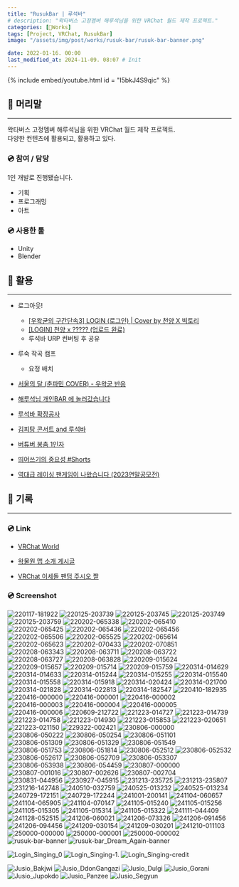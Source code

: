 ```yaml
---
title: "RusukBar | 루석바"
# description: "왁타버스 고정멤버 해루석님을 위한 VRChat 월드 제작 프로젝트."
categories: [🍇Works]
tags: [Project, VRChat, RusukBar]
image: "/assets/img/post/works/rusuk-bar/rusuk-bar-banner.png"

date: 2022-01-16. 00:00
last_modified_at: 2024-11-09. 08:07 # Init
---
```


{% include embed/youtube.html id = "I5bkJ4S9qic" %}

## 📀 머리말

---

왁타버스 고정멤버 해루석님을 위한 VRChat 월드 제작 프로젝트.  
다양한 컨텐츠에 활용되고, 활용하고 있다.  

### 💿 참여 / 담당

1인 개발로 진행됐습니다.  

- 기획
- 프로그래밍
- 아트

### 💿 사용한 툴

- Unity
- Blender

## 📀 활용

---

- 로그아웃!
  - [[우왁굳의 구간단속3] LOGIN (로그인) \| Cover by 천양 X 빅토리](https://youtu.be/yPbm13fTjx4)
  - [[LOGIN] 천양 x ????? (업로드 완료)](https://cafe.naver.com/steamindiegame/17697108)
  - 루석바 URP 컨버팅 후 공유

- 루숙 작곡 캠프
  - 요정 배치

- [서울의 달 (춘파민 COVER) - 우왁굳 반응](https://youtu.be/NAPBK-1.vv2M)
- [해루석님 개인BAR 에 놀러갔습니다](https://youtu.be/I5bkJ4S9qic?si=QlG5DIlZyI8_NnYB)
- [루석바 확장공사](https://youtu.be/pfH_KWiOlLY?si=Y8zqzAFqFZS5fIZp)
- [김피탕 콘서트 and 루석바](https://youtu.be/-KT4V2Jlbg4?si=ZmcXE9uAbjBrOLr_)
- [버튜버 봉춤 1인자](https://youtu.be/U_PGA-NzokY?si=JA_HHQUUglCYKRUN)
- [띄어쓰기의 중요성 #Shorts](https://youtu.be/oxKQ34CwHog?si=4YV3ffu-BBTHJCLP)
- [역대급 레이싱 팬게임이 나왔습니다 (2023연말공모전)](https://youtu.be/uA2VbRgAgF4?si=h3HyT0m-ETmX8XA8)

## 📀 기록

---

### 💿 Link

- [VRChat World](https://vrchat.com/home/world/wrld_fef1c533-8660-4eb4-a23a-a872e05fef31)

- [왁물원 맵 소개 게시글](https://cafe.naver.com/steamindiegame/4546786)
- [VRChat 이세돌 팬덤 주시오 짤](https://cafe.naver.com/steamindiegame/4381600)

### 💿 Screenshot

![220117-181922](/assets/img/post/works/rusuk-bar/screenshot/220117-181922.png)
![220125-203739](/assets/img/post/works/rusuk-bar/screenshot/220125-203739.png)
![220125-203745](/assets/img/post/works/rusuk-bar/screenshot/220125-203745.png)
![220125-203749](/assets/img/post/works/rusuk-bar/screenshot/220125-203749.png)
![220125-203759](/assets/img/post/works/rusuk-bar/screenshot/220125-203759.png)
![220202-065338](/assets/img/post/works/rusuk-bar/screenshot/220202-065338.png)
![220202-065410](/assets/img/post/works/rusuk-bar/screenshot/220202-065410.png)
![220202-065425](/assets/img/post/works/rusuk-bar/screenshot/220202-065425.png)
![220202-065436](/assets/img/post/works/rusuk-bar/screenshot/220202-065436.png)
![220202-065456](/assets/img/post/works/rusuk-bar/screenshot/220202-065456.png)
![220202-065506](/assets/img/post/works/rusuk-bar/screenshot/220202-065506.png)
![220202-065525](/assets/img/post/works/rusuk-bar/screenshot/220202-065525.png)
![220202-065614](/assets/img/post/works/rusuk-bar/screenshot/220202-065614.png)
![220202-065623](/assets/img/post/works/rusuk-bar/screenshot/220202-065623.png)
![220202-070433](/assets/img/post/works/rusuk-bar/screenshot/220202-070433.png)
![220202-070851](/assets/img/post/works/rusuk-bar/screenshot/220202-070851.png)
![220208-063343](/assets/img/post/works/rusuk-bar/screenshot/220208-063343.png)
![220208-063711](/assets/img/post/works/rusuk-bar/screenshot/220208-063711.png)
![220208-063722](/assets/img/post/works/rusuk-bar/screenshot/220208-063722.png)
![220208-063727](/assets/img/post/works/rusuk-bar/screenshot/220208-063727.png)
![220208-063828](/assets/img/post/works/rusuk-bar/screenshot/220208-063828.png)
![220209-015624](/assets/img/post/works/rusuk-bar/screenshot/220209-015624.png)
![220209-015657](/assets/img/post/works/rusuk-bar/screenshot/220209-015657.png)
![220209-015714](/assets/img/post/works/rusuk-bar/screenshot/220209-015714.png)
![220209-015759](/assets/img/post/works/rusuk-bar/screenshot/220209-015759.png)
![220314-014629](/assets/img/post/works/rusuk-bar/screenshot/220314-014629.png)
![220314-014633](/assets/img/post/works/rusuk-bar/screenshot/220314-014633.png)
![220314-015244](/assets/img/post/works/rusuk-bar/screenshot/220314-015244.png)
![220314-015255](/assets/img/post/works/rusuk-bar/screenshot/220314-015255.png)
![220314-015540](/assets/img/post/works/rusuk-bar/screenshot/220314-015540.png)
![220314-015558](/assets/img/post/works/rusuk-bar/screenshot/220314-015558.png)
![220314-015918](/assets/img/post/works/rusuk-bar/screenshot/220314-015918.png)
![220314-020424](/assets/img/post/works/rusuk-bar/screenshot/220314-020424.png)
![220314-021700](/assets/img/post/works/rusuk-bar/screenshot/220314-021700.png)
![220314-021828](/assets/img/post/works/rusuk-bar/screenshot/220314-021828.png)
![220314-022813](/assets/img/post/works/rusuk-bar/screenshot/220314-022813.png)
![220314-182547](/assets/img/post/works/rusuk-bar/screenshot/220314-182547.png)
![220410-182935](/assets/img/post/works/rusuk-bar/screenshot/220410-182935.png)
![220416-000000](/assets/img/post/works/rusuk-bar/screenshot/220416-000000.png)
![220416-000001](/assets/img/post/works/rusuk-bar/screenshot/220416-000001.png)
![220416-000002](/assets/img/post/works/rusuk-bar/screenshot/220416-000002.png)
![220416-000003](/assets/img/post/works/rusuk-bar/screenshot/220416-000003.png)
![220416-000004](/assets/img/post/works/rusuk-bar/screenshot/220416-000004.png)
![220416-000005](/assets/img/post/works/rusuk-bar/screenshot/220416-000005.png)
![220416-000006](/assets/img/post/works/rusuk-bar/screenshot/220416-000006.png)
![220609-212722](/assets/img/post/works/rusuk-bar/screenshot/220609-212722.png)
![221223-014727](/assets/img/post/works/rusuk-bar/screenshot/221223-014727.png)
![221223-014739](/assets/img/post/works/rusuk-bar/screenshot/221223-014739.png)
![221223-014758](/assets/img/post/works/rusuk-bar/screenshot/221223-014758.png)
![221223-014930](/assets/img/post/works/rusuk-bar/screenshot/221223-014930.png)
![221223-015853](/assets/img/post/works/rusuk-bar/screenshot/221223-015853.png)
![221223-020651](/assets/img/post/works/rusuk-bar/screenshot/221223-020651.png)
![221223-021150](/assets/img/post/works/rusuk-bar/screenshot/221223-021150.png)
![229322-002421](/assets/img/post/works/rusuk-bar/screenshot/229322-002421.png)
![230806-000000](/assets/img/post/works/rusuk-bar/screenshot/230806-000000.png)
![230806-050222](/assets/img/post/works/rusuk-bar/screenshot/230806-050222.png)
![230806-050254](/assets/img/post/works/rusuk-bar/screenshot/230806-050254.png)
![230806-051101](/assets/img/post/works/rusuk-bar/screenshot/230806-051101.png)
![230806-051309](/assets/img/post/works/rusuk-bar/screenshot/230806-051309.png)
![230806-051329](/assets/img/post/works/rusuk-bar/screenshot/230806-051329.png)
![230806-051549](/assets/img/post/works/rusuk-bar/screenshot/230806-051549.png)
![230806-051753](/assets/img/post/works/rusuk-bar/screenshot/230806-051753.png)
![230806-051814](/assets/img/post/works/rusuk-bar/screenshot/230806-051814.png)
![230806-052512](/assets/img/post/works/rusuk-bar/screenshot/230806-052512.png)
![230806-052532](/assets/img/post/works/rusuk-bar/screenshot/230806-052532.png)
![230806-052617](/assets/img/post/works/rusuk-bar/screenshot/230806-052617.png)
![230806-052709](/assets/img/post/works/rusuk-bar/screenshot/230806-052709.png)
![230806-053307](/assets/img/post/works/rusuk-bar/screenshot/230806-053307.png)
![230806-053938](/assets/img/post/works/rusuk-bar/screenshot/230806-053938.png)
![230806-054459](/assets/img/post/works/rusuk-bar/screenshot/230806-054459.png)
![230807-000000](/assets/img/post/works/rusuk-bar/screenshot/230807-000000.png)
![230807-001016](/assets/img/post/works/rusuk-bar/screenshot/230807-001016.png)
![230807-002626](/assets/img/post/works/rusuk-bar/screenshot/230807-002626.png)
![230807-002704](/assets/img/post/works/rusuk-bar/screenshot/230807-002704.png)
![230831-044956](/assets/img/post/works/rusuk-bar/screenshot/230831-044956.png)
![230927-045915](/assets/img/post/works/rusuk-bar/screenshot/230927-045915.png)
![231213-235725](/assets/img/post/works/rusuk-bar/screenshot/231213-235725.png)
![231213-235807](/assets/img/post/works/rusuk-bar/screenshot/231213-235807.png)
![231216-142748](/assets/img/post/works/rusuk-bar/screenshot/231216-142748.png)
![240510-032759](/assets/img/post/works/rusuk-bar/screenshot/240510-032759.png)
![240525-013232](/assets/img/post/works/rusuk-bar/screenshot/240525-013232.png)
![240525-013234](/assets/img/post/works/rusuk-bar/screenshot/240525-013234.png)
![240729-172151](/assets/img/post/works/rusuk-bar/screenshot/240729-172151.png)
![240729-172244](/assets/img/post/works/rusuk-bar/screenshot/240729-172244.png)
![241001-200141](/assets/img/post/works/rusuk-bar/screenshot/241001-200141.png)
![241104-060657](/assets/img/post/works/rusuk-bar/screenshot/241104-060657.png)
![241104-065905](/assets/img/post/works/rusuk-bar/screenshot/241104-065905.png)
![241104-070147](/assets/img/post/works/rusuk-bar/screenshot/241104-070147.png)
![241105-015240](/assets/img/post/works/rusuk-bar/screenshot/241105-015240.png)
![241105-015256](/assets/img/post/works/rusuk-bar/screenshot/241105-015256.png)
![241105-015305](/assets/img/post/works/rusuk-bar/screenshot/241105-015305.png)
![241105-015314](/assets/img/post/works/rusuk-bar/screenshot/241105-015314.png)
![241105-015322](/assets/img/post/works/rusuk-bar/screenshot/241105-015322.png)
![241111-044409](/assets/img/post/works/rusuk-bar/screenshot/241111-044409.png)
![241128-052515](/assets/img/post/works/rusuk-bar/screenshot/241128-052515.png)
![241206-060021](/assets/img/post/works/rusuk-bar/screenshot/241206-060021.png)
![241206-073326](/assets/img/post/works/rusuk-bar/screenshot/241206-073326.png)
![241206-091456](/assets/img/post/works/rusuk-bar/screenshot/241206-091456.png)
![241206-094456](/assets/img/post/works/rusuk-bar/screenshot/241206-094456.png)
![241209-030154](/assets/img/post/works/rusuk-bar/screenshot/241209-030154.png)
![241209-030201](/assets/img/post/works/rusuk-bar/screenshot/241209-030201.png)
![241210-011103](/assets/img/post/works/rusuk-bar/screenshot/241210-011103.png)
![250000-000000](/assets/img/post/works/rusuk-bar/screenshot/250000-000000.png)
![250000-000001](/assets/img/post/works/rusuk-bar/screenshot/250000-000001.png)
![250000-000002](/assets/img/post/works/rusuk-bar/screenshot/250000-000002.png)
![rusuk-bar-banner](/assets/img/post/works/rusuk-bar/rusuk-bar-banner.png)
![rusuk-bar_Dream_Again-banner](/assets/img/post/works/rusuk-bar/rusuk-bar_Dream_Again-banner.png)

![Login_Singing_0](/assets/img/post/works/rusuk-bar/PartSinging/Login_Singing-0.png)
![Login_Singing-1.](/assets/img/post/works/rusuk-bar/PartSinging/Login_Singing-1.png)
![Login_Singing-credit](/assets/img/post/works/rusuk-bar/PartSinging/Login_Singing-credit.png)

![Jusio_Bakjwi](/assets/img/post/works/rusuk-bar/Jusio/Jusio_Bakjwi.png)
![Jusio_DdonGangazi](/assets/img/post/works/rusuk-bar/Jusio/Jusio_DdonGangazi.png)
![Jusio_Dulgi](/assets/img/post/works/rusuk-bar/Jusio/Jusio_Dulgi.png)
![Jusio_Gorani](/assets/img/post/works/rusuk-bar/Jusio/Jusio_Gorani.png)
![Jusio_Jupokdo](/assets/img/post/works/rusuk-bar/Jusio/Jusio_Jupokdo.png)
![Jusio_Panzee](/assets/img/post/works/rusuk-bar/Jusio/Jusio_Panzee.png)
![Jusio_Segyun](/assets/img/post/works/rusuk-bar/Jusio/Jusio_Segyun.png)
